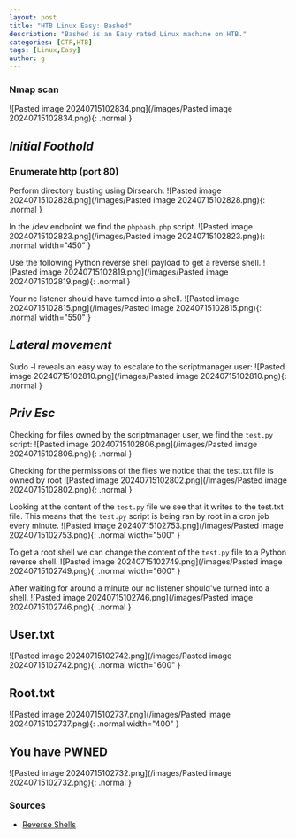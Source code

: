 ```yaml
---
layout: post
title: "HTB Linux Easy: Bashed"
description: "Bashed is an Easy rated Linux machine on HTB."
categories: [CTF,HTB]
tags: [Linux,Easy]
author: g
---
```


### Nmap scan

![Pasted image 20240715102834.png](/images/Pasted image 20240715102834.png){: .normal }

## _**Initial Foothold**_

### Enumerate http (port 80)
Perform directory busting using Dirsearch.
![Pasted image 20240715102828.png](/images/Pasted image 20240715102828.png){: .normal }


In the /dev endpoint we find the `phpbash.php` script.
![Pasted image 20240715102823.png](/images/Pasted image 20240715102823.png){: .normal width="450" }


Use the following Python reverse shell payload to get a reverse shell.
![Pasted image 20240715102819.png](/images/Pasted image 20240715102819.png){: .normal }


Your nc listener should have turned into a shell.
![Pasted image 20240715102815.png](/images/Pasted image 20240715102815.png){: .normal width="550" }



## _**Lateral movement**_
Sudo -l reveals an easy way to escalate to the scriptmanager user:
![Pasted image 20240715102810.png](/images/Pasted image 20240715102810.png){: .normal }



## _**Priv Esc**_
Checking for files owned by the scriptmanager user, we find the `test.py` script:
![Pasted image 20240715102806.png](/images/Pasted image 20240715102806.png){: .normal }


Checking for the permissions of the files we notice that the test.txt file is owned by root
![Pasted image 20240715102802.png](/images/Pasted image 20240715102802.png){: .normal }


Looking at the content of the `test.py` file we see that it writes to the test.txt file. This means that the `test.py` script is being ran by root in a cron job every minute.
![Pasted image 20240715102753.png](/images/Pasted image 20240715102753.png){: .normal width="500" }


To get a root shell we can change the content of the `test.py` file to a Python reverse shell.
![Pasted image 20240715102749.png](/images/Pasted image 20240715102749.png){: .normal width="600" }


After waiting for around a minute our nc listener should've turned into a shell.
![Pasted image 20240715102746.png](/images/Pasted image 20240715102746.png){: .normal }



## User.txt
![Pasted image 20240715102742.png](/images/Pasted image 20240715102742.png){: .normal width="600" }


## Root.txt
![Pasted image 20240715102737.png](/images/Pasted image 20240715102737.png){: .normal width="400" }


## You have PWNED
![Pasted image 20240715102732.png](/images/Pasted image 20240715102732.png){: .normal }


### Sources
- [Reverse Shells](https://github.com/swisskyrepo/PayloadsAllTheThings/blob/master/Methodology%20and%20Resources/Reverse%20Shell%20Cheatsheet.md#bash-tcp)